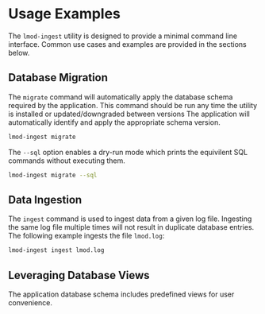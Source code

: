 # Usage Examples

The `lmod-ingest` utility is designed to provide a minimal command line interface.
Common use cases and examples are provided in the sections below.

## Database Migration

The `migrate` command will automatically apply the database schema required by the application.
This command should be run any time the utility is installed or updated/downgraded between versions
The application will automatically identify and apply the appropriate schema version.

```bash
lmod-ingest migrate
```

The `--sql` option enables a dry-run mode which prints the equivilent SQL commands without executing them.

```bash
lmod-ingest migrate --sql
```

## Data Ingestion

The `ingest` command is used to ingest data from a given log file.
Ingesting the same log file multiple times will not result in duplicate database entries.
The following example ingests the file `lmod.log`:

```bash
lmod-ingest ingest lmod.log
```

## Leveraging Database Views

The application database schema includes predefined views for user convenience.
